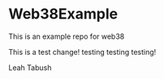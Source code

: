 # Web38Example
This is an example repo for web38

This is a test change! testing testing testing! 

Leah Tabush
